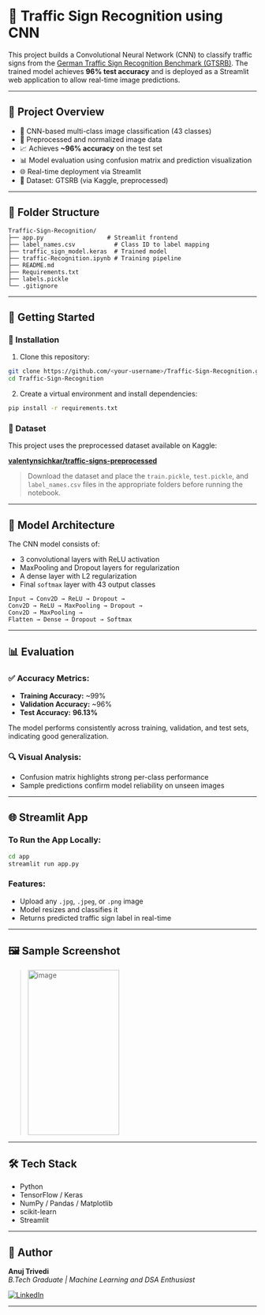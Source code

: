 
# 🚦 Traffic Sign Recognition using CNN

This project builds a Convolutional Neural Network (CNN) to classify traffic signs from the [German Traffic Sign Recognition Benchmark (GTSRB)](https://benchmark.ini.rub.de/?section=gtsrb&subsection=news). The trained model achieves **96% test accuracy** and is deployed as a Streamlit web application to allow real-time image predictions.

---

## 📌 Project Overview

- 🧠 CNN-based multi-class image classification (43 classes)
- 🧹 Preprocessed and normalized image data
- 📈 Achieves **~96% accuracy** on the test set
- 📊 Model evaluation using confusion matrix and prediction visualization
- 🌐 Real-time deployment via Streamlit
- 🧪 Dataset: GTSRB (via Kaggle, preprocessed)

---

## 📁 Folder Structure

```
Traffic-Sign-Recognition/
├── app.py                  # Streamlit frontend
├── label_names.csv           # Class ID to label mapping
├── traffic_sign_model.keras  # Trained model
├── traffic-Recognition.ipynb # Training pipeline
├── README.md
├── Requirements.txt
├── labels.pickle
└── .gitignore
```

---

## 🚀 Getting Started

### 🔧 Installation

1. Clone this repository:
```bash
git clone https://github.com/<your-username>/Traffic-Sign-Recognition.git
cd Traffic-Sign-Recognition
```

2. Create a virtual environment and install dependencies:
```bash
pip install -r requirements.txt
```

### 💾 Dataset

This project uses the preprocessed dataset available on Kaggle:

**[valentynsichkar/traffic-signs-preprocessed](https://www.kaggle.com/datasets/valentynsichkar/traffic-signs-preprocessed)**

> Download the dataset and place the `train.pickle`, `test.pickle`, and `label_names.csv` files in the appropriate folders before running the notebook.

---

## 🧠 Model Architecture

The CNN model consists of:

- 3 convolutional layers with ReLU activation
- MaxPooling and Dropout layers for regularization
- A dense layer with L2 regularization
- Final `softmax` layer with 43 output classes

```text
Input → Conv2D → ReLU → Dropout →
Conv2D → ReLU → MaxPooling → Dropout →
Conv2D → MaxPooling →
Flatten → Dense → Dropout → Softmax
```

---

## 📊 Evaluation

### ✅ Accuracy Metrics:
- **Training Accuracy:** ~99%
- **Validation Accuracy:** ~96%
- **Test Accuracy:** **96.13%**

The model performs consistently across training, validation, and test sets, indicating good generalization.

### 🔍 Visual Analysis:
- Confusion matrix highlights strong per-class performance
- Sample predictions confirm model reliability on unseen images

---

## 🌐 Streamlit App

### To Run the App Locally:
```bash
cd app
streamlit run app.py
```

### Features:
- Upload any `.jpg`, `.jpeg`, or `.png` image
- Model resizes and classifies it
- Returns predicted traffic sign label in real-time

---

## 🖼️ Sample Screenshot

> <img width="185" height="335" alt="image" src="https://github.com/user-attachments/assets/f8d38eed-c26e-4166-9365-ddfa55e891bd" />


---

## 🛠️ Tech Stack

- Python
- TensorFlow / Keras
- NumPy / Pandas / Matplotlib
- scikit-learn
- Streamlit

---

## 👤 Author

**Anuj Trivedi**  
_B.Tech Graduate | Machine Learning and DSA Enthusiast_  

[![LinkedIn](https://img.shields.io/badge/-LinkedIn-blue?logo=linkedin)](https://www.linkedin.com/in/anuj-trivedi-847192232/)

---

